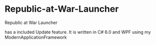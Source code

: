 # Republic-at-War-Launcher
Republic at War Launcher

has a included Update feature.
It is written in C# 6.0 and WPF using my ModernApplicationFramework
